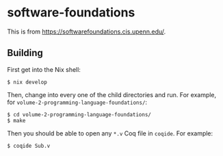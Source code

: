 # software-foundations

This is from <https://softwarefoundations.cis.upenn.edu/>.

## Building

First get into the Nix shell:

```console
$ nix develop
```

Then, change into every one of the child directories and run.  For example, for
`volume-2-programming-language-foundations/`:

```console
$ cd volume-2-programming-language-foundations/
$ make
```

Then you should be able to open any `*.v` Coq file in `coqide`.  For example:

```console
$ coqide Sub.v
```

